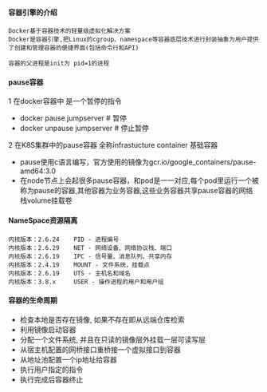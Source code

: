 #### 容器引擎的介绍
``` shell
Docker基于容器技术的轻量级虚拟化解决方案
Docker是容器引擎,把Linux的cgroup、namespace等容器底层技术进行封装抽象为用户提供了创建和管理容器的便捷界面(包括命令行和API)

容器的父进程是init为 pid=1的进程
```

#### pause容器
1 在docker容器中 是一个暂停的指令
 - docker pause jumpserver      # 暂停
 - docker unpause jumpserver    # 停止暂停

2 在K8S集群中的pause容器 全称infrastucture container 基础容器
 - pause使用c语言编写，官方使用的镜像为gcr.io/google_containers/pause-amd64:3.0
 - 在node节点上会起很多pause容器，和pod是一一对应,每个pod里运行一个被称为pause的容器,其他容器为业务容器,这些业务容器共享pause容器的网络栈volume挂载卷

#### NameSpace资源隔离
``` shell
内核版本：2.6.24    PID - 进程编号                                 
内核版本：2.6.29    NET - 网络设备、网络协议栈、端口               
内核版本：2.6.19    IPC - 信号量、消息队列、共享内存               
内核版本：2.4.19    MOUNT - 文件系统，挂载点                       
内核版本：2.6.19    UTS - 主机名和域名                             
内核版本：3.8.x     USER - 操作进程的用户和用户组 
```

#### 容器的生命周期
- 检查本地是否存在镜像, 如果不存在即从远端仓库检索
- 利用镜像启动容器
- 分配一个文件系统, 并且在只读的镜像层外挂载一层可读写层
- 从宿主机配置的网桥接口重桥接一个虚拟接口到容器
- 从地址池配置一个ip地址给容器
- 执行用户指定的指令
- 执行完成后容器终止
